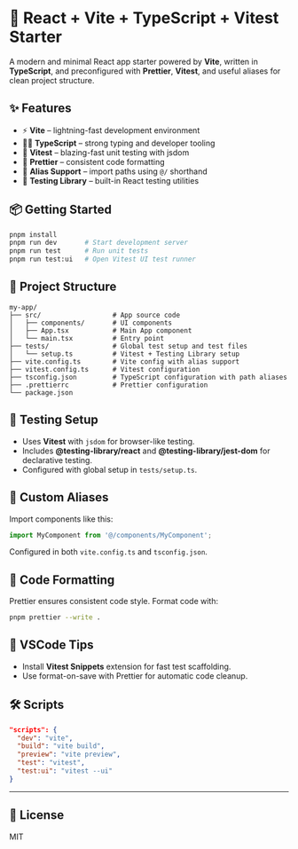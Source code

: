# 🚀 React + Vite + TypeScript + Vitest Starter

A modern and minimal React app starter powered by **Vite**, written in **TypeScript**, and preconfigured with **Prettier**, **Vitest**, and useful aliases for clean project structure.

## ✨ Features

- ⚡ **Vite** – lightning-fast development environment
- 🧑‍💻 **TypeScript** – strong typing and developer tooling
- 🎯 **Vitest** – blazing-fast unit testing with jsdom
- 💅 **Prettier** – consistent code formatting
- 🔗 **Alias Support** – import paths using `@/` shorthand
- 🧪 **Testing Library** – built-in React testing utilities

## 📦 Getting Started

```bash
pnpm install
pnpm run dev       # Start development server
pnpm run test      # Run unit tests
pnpm run test:ui   # Open Vitest UI test runner
```

## 📁 Project Structure

```
my-app/
├── src/                  # App source code
│   ├── components/       # UI components
│   ├── App.tsx           # Main App component
│   └── main.tsx          # Entry point
├── tests/                # Global test setup and test files
│   └── setup.ts          # Vitest + Testing Library setup
├── vite.config.ts        # Vite config with alias support
├── vitest.config.ts      # Vitest configuration
├── tsconfig.json         # TypeScript configuration with path aliases
├── .prettierrc           # Prettier configuration
└── package.json
```

## 🧪 Testing Setup

- Uses **Vitest** with `jsdom` for browser-like testing.
- Includes **@testing-library/react** and **@testing-library/jest-dom** for declarative testing.
- Configured with global setup in `tests/setup.ts`.

## 🔧 Custom Aliases

Import components like this:

```ts
import MyComponent from '@/components/MyComponent';
```

Configured in both `vite.config.ts` and `tsconfig.json`.

## 🧼 Code Formatting

Prettier ensures consistent code style. Format code with:

```bash
pnpm prettier --write .
```

## 📘 VSCode Tips

- Install **Vitest Snippets** extension for fast test scaffolding.
- Use format-on-save with Prettier for automatic code cleanup.

## 🛠️ Scripts

```json
"scripts": {
  "dev": "vite",
  "build": "vite build",
  "preview": "vite preview",
  "test": "vitest",
  "test:ui": "vitest --ui"
}
```

---

## 🪪 License

MIT
